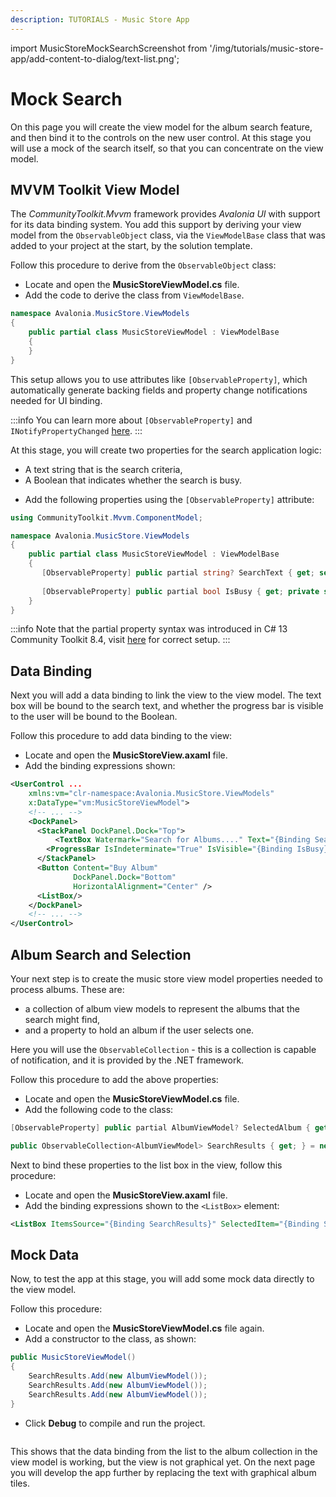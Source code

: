 ```yaml
---
description: TUTORIALS - Music Store App
---
```


import MusicStoreMockSearchScreenshot from '/img/tutorials/music-store-app/add-content-to-dialog/text-list.png';

# Mock Search

On this page you will create the view model for the album search feature, and then bind it to the controls on the new user control. At this stage you will use a mock of the search itself, so that you can concentrate on the view model.

##  MVVM Toolkit View Model

The _CommunityToolkit.Mvvm_ framework provides _Avalonia UI_ with support for its data binding system. You add this support by deriving your view model from the `ObservableObject` class, via the `ViewModelBase` class that was added to your project at the start, by the solution template.

Follow this procedure to derive from the `ObservableObject` class:

- Locate and open the **MusicStoreViewModel.cs** file.
- Add the code to derive the class from `ViewModelBase`.

```csharp
namespace Avalonia.MusicStore.ViewModels
{
    public partial class MusicStoreViewModel : ViewModelBase
    {
    }
}
```
This setup allows you to use attributes like `[ObservableProperty]`, which automatically generate backing fields and property change notifications needed for UI binding.

:::info
You can learn more about `[ObservableProperty]` and `INotifyPropertyChanged` [here](../../guides/data-binding/inotifypropertychanged.md).
:::

At this stage, you will create two properties for the search application logic:

* A text string that is the search criteria,
* A Boolean that indicates whether the search is busy.

- Add the following properties using the  `[ObservableProperty]` attribute:

```csharp
using CommunityToolkit.Mvvm.ComponentModel;

namespace Avalonia.MusicStore.ViewModels
{
    public partial class MusicStoreViewModel : ViewModelBase
    {
       [ObservableProperty] public partial string? SearchText { get; set; }
        
       [ObservableProperty] public partial bool IsBusy { get; private set; }
    }
}
```
:::info
Note that the partial property syntax was introduced in C# 13 Community Toolkit 8.4, visit [here](creating-the-project.md) for correct setup.
:::
## Data Binding

Next you will add a data binding to link the view to the view model. The text box will be bound to the search text, and whether the progress bar is visible to the user will  be bound to the Boolean.

Follow this procedure to add data binding to the view:

- Locate and open the **MusicStoreView.axaml** file.
- Add the binding expressions shown:

```xml
<UserControl ...
    xmlns:vm="clr-namespace:Avalonia.MusicStore.ViewModels"
    x:DataType="vm:MusicStoreViewModel">
    <!-- ... -->
    <DockPanel>
      <StackPanel DockPanel.Dock="Top">
          <TextBox Watermark="Search for Albums...." Text="{Binding SearchText}" />
        <ProgressBar IsIndeterminate="True" IsVisible="{Binding IsBusy}" />
      </StackPanel>
      <Button Content="Buy Album"
              DockPanel.Dock="Bottom"
              HorizontalAlignment="Center" />
      <ListBox/>
    </DockPanel>
    <!-- ... -->
</UserControl>
```

## Album Search and Selection

Your next step is to create the music store view model properties needed to process albums. These are:

* a collection of album view models to represent the albums that the search might find,
* and a property to hold an album if the user selects one.

Here you will use the `ObservableCollection` - this is a collection is capable of notification, and it is provided by the .NET framework.

Follow this procedure to add the above properties:

- Locate and open the **MusicStoreViewModel.cs** file.
- Add the following code to the class:

```csharp
[ObservableProperty] public partial AlbumViewModel? SelectedAlbum { get; set; }

public ObservableCollection<AlbumViewModel> SearchResults { get; } = new();
```

Next to bind these properties to the list box in the view, follow this procedure:

- Locate and open the **MusicStoreView.axaml** file.
- Add the binding expressions shown to the `<ListBox>` element:

```xml
<ListBox ItemsSource="{Binding SearchResults}" SelectedItem="{Binding SelectedAlbum}" />
```

## Mock Data

Now, to test the app at this stage, you will add some mock data directly to the view model.

Follow this procedure:

- Locate and open the **MusicStoreViewModel.cs** file again.
- Add a constructor to the class, as shown:

```csharp
public MusicStoreViewModel()
{
    SearchResults.Add(new AlbumViewModel());
    SearchResults.Add(new AlbumViewModel());
    SearchResults.Add(new AlbumViewModel());
}
```

- Click **Debug** to compile and run the project.

<p><img className="image-medium-zoom" src={MusicStoreMockSearchScreenshot} alt="" /></p>

This shows that the data binding from the list to the album collection in the view model is working, but the view is not graphical yet. On the next page you will develop the app further by replacing the text with graphical album tiles. 
